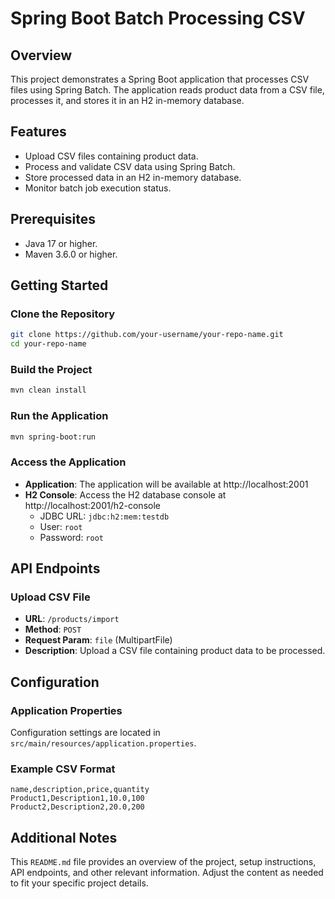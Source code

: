 # Spring Boot Batch Processing CSV

## Overview
This project demonstrates a Spring Boot application that processes CSV files using Spring Batch. The application reads product data from a CSV file, processes it, and stores it in an H2 in-memory database.

## Features
- Upload CSV files containing product data.
- Process and validate CSV data using Spring Batch.
- Store processed data in an H2 in-memory database.
- Monitor batch job execution status.

## Prerequisites
- Java 17 or higher.
- Maven 3.6.0 or higher.

## Getting Started

### Clone the Repository
```sh
git clone https://github.com/your-username/your-repo-name.git
cd your-repo-name
```

### Build the Project
```sh
mvn clean install
```

### Run the Application
```sh
mvn spring-boot:run
```

### Access the Application
- **Application**: The application will be available at http://localhost:2001
- **H2 Console**: Access the H2 database console at http://localhost:2001/h2-console
  - JDBC URL: `jdbc:h2:mem:testdb`
  - User: `root`
  - Password: `root`

## API Endpoints

### Upload CSV File
- **URL**: `/products/import`
- **Method**: `POST`
- **Request Param**: `file` (MultipartFile)
- **Description**: Upload a CSV file containing product data to be processed.

## Configuration

### Application Properties
Configuration settings are located in `src/main/resources/application.properties`.

### Example CSV Format
```csv
name,description,price,quantity
Product1,Description1,10.0,100
Product2,Description2,20.0,200
```

## Additional Notes
This `README.md` file provides an overview of the project, setup instructions, API endpoints, and other relevant information. Adjust the content as needed to fit your specific project details.

